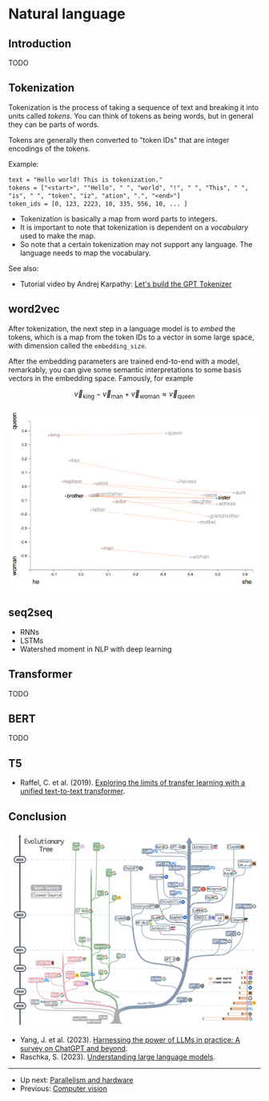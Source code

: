 # Natural language

## Introduction

TODO


## Tokenization

Tokenization is the process of taking a sequence of text
and breaking it into units called *tokens*.
You can think of tokens as being words,
but in general they can be parts of words.

Tokens are generally then converted to "token IDs" that
are integer encodings of the tokens.

Example:

```
text = "Hello world! This is tokenization."
tokens = ["<start>", ""Hello", " ", "world", "!", " ", "This", " ", "is", " ", "token", "iz", "ation", ".", "<end>"]
token_ids = [0, 123, 2223, 10, 335, 556, 10, ... ]
```

-   Tokenization is basically a map from word parts to integers.
-   It is important to note that tokenization is dependent on a *vocabulary* used to make the map.
-   So note that a certain tokenization may not support any language. The language needs to map the vocabulary.

See also:

-   Tutorial video by Andrej Karpathy: [Let's build the GPT Tokenizer](https://www.youtube.com/watch?v=zduSFxRajkE)


## word2vec

After tokenization, the next step in a language model is to *embed* the tokens,
which is a map from the token IDs to a vector in some large space,
with dimension called the `embedding_size`.

After the embedding parameters are trained end-to-end with a model,
remarkably, you can give some semantic interpretations to some basis
vectors in the embedding space.  Famously, for example

$$ \vec{v}_{\mathrm{king}} - \vec{v}_{\mathrm{man}} + \vec{v}_{\mathrm{woman}} \approx \vec{v}_{\mathrm{queen}} $$

![word2vec visualization (source: https://p.migdal.pl/2017/01/06/king-man-woman-queen-why.html/).](img/word2vec-viz.png)


## seq2seq

-   RNNs
-   LSTMs
-   Watershed moment in NLP with deep learning


## Transformer

TODO


## BERT

TODO


## T5

-   Raffel, C. et al. (2019). [Exploring the limits of transfer learning with a unified text-to-text transformer](https://arxiv.org/abs/1910.10683).


## Conclusion

![Evolutionary tree of LLMs (source: [2304.13712](https://arxiv.org/abs/2304.13712)).](img/evolutionary-tree-of-LLMs.png)

-   Yang, J. et al. (2023). [Harnessing the power of LLMs in practice: A survey on ChatGPT and beyond](https://arxiv.org/abs/2304.13712).
-   Raschka, S. (2023). [Understanding large language models](https://magazine.sebastianraschka.com/p/understanding-large-language-models).

--------

-   Up next: [Parallelism and hardware](parallelism-and-hw.md)
-   Previous: [Computer vision](computer-vision.md)


